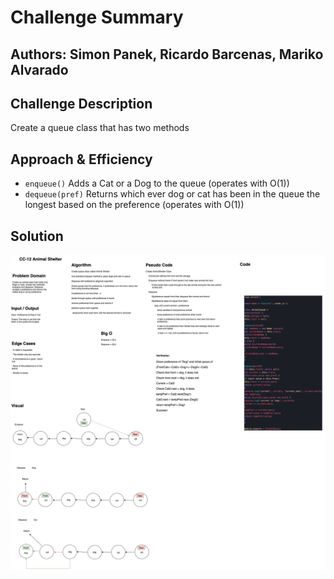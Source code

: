 # Challenge Summary

## Authors: Simon Panek, Ricardo Barcenas, Mariko Alvarado

## Challenge Description

Create a queue class that has two methods

## Approach & Efficiency

- `enqueue()` Adds a Cat or a Dog to the queue (operates with O(1))
- `dequeue(pref)` Returns which ever dog or cat has been in the queue the longest based on the preference (operates with O(1))

## Solution

![Whiteboard solution](401-cc-12-animal-shelter.png)
